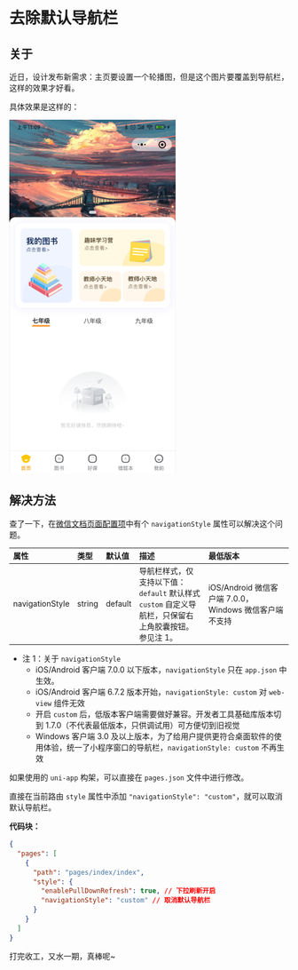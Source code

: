 # 去除默认导航栏

## 关于

近日，设计发布新需求：主页要设置一个轮播图，但是这个图片要覆盖到导航栏，这样的效果才好看。

具体效果是这样的：

<img style="width: 300px" src="./images/wx-navigationStyle/Snipaste_2021-09-18_11-12-09.png">

## 解决方法

查了一下，在[微信文档页面配置项](https://developers.weixin.qq.com/miniprogram/dev/reference/configuration/page.html#%E9%85%8D%E7%BD%AE%E9%A1%B9)中有个 `navigationStyle` 属性可以解决这个问题。

| 属性            | 类型   | 默认值  | 描述                                                                                                          | 最低版本                                               |
| :-------------- | :----- | :------ | :------------------------------------------------------------------------------------------------------------ | :----------------------------------------------------- |
| navigationStyle | string | default | 导航栏样式，仅支持以下值：<br/>`default` 默认样式<br/>`custom` 自定义导航栏，只保留右上角胶囊按钮。参见注 1。 | iOS/Android 微信客户端 7.0.0，Windows 微信客户端不支持 |

- 注 1：关于 `navigationStyle`
  - iOS/Android 客户端 7.0.0 以下版本，`navigationStyle` 只在 `app.json` 中生效。
  - iOS/Android 客户端 6.7.2 版本开始，`navigationStyle: custom` 对 `web-view` 组件无效
  - 开启 `custom` 后，低版本客户端需要做好兼容。开发者工具基础库版本切到 1.7.0（不代表最低版本，只供调试用）可方便切到旧视觉
  - Windows 客户端 3.0 及以上版本，为了给用户提供更符合桌面软件的使用体验，统一了小程序窗口的导航栏，`navigationStyle: custom` 不再生效

如果使用的 `uni-app` 构架，可以直接在 `pages.json` 文件中进行修改。

直接在当前路由 `style` 属性中添加 `"navigationStyle": "custom"`，就可以取消默认导航栏。

**代码块：**

```json
{
  "pages": [
    {
      "path": "pages/index/index",
      "style": {
        "enablePullDownRefresh": true, // 下拉刷新开启
        "navigationStyle": "custom" // 取消默认导航栏
      }
    }
  ]
}
```

打完收工，又水一期，真棒呢~
